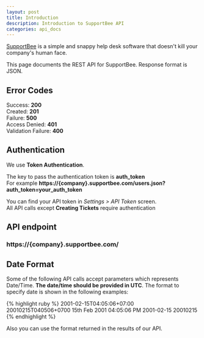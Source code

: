 ```yaml
---
layout: post
title: Introduction
description: Introduction to SupportBee API
categories: api_docs
---
```


[SupportBee](http://supportbee.com) is a simple and snappy help desk software that doesn't kill your company's human face.

This page documents the REST API for SupportBee. Response format is JSON.

## Error Codes
Success:            **200**  
Created:			**201**  
Failure:            **500**  
Access Denied:      **401**  
Validation Failure: **400**

## Authentication
We use **Token Authentication**.  

The key to pass the
authentication token is **auth_token**  
For example **https://{company}.supportbee.com/users.json?auth_token=your_auth_token**  

You can find your API token in *Settings > API Token* screen.  
All API calls except **Creating Tickets** require authentication 

## API endpoint
### https://{company}.supportbee.com/

## Date Format

Some of the following API calls accept parameters which represents Date/Time. **The date/time should be provided in UTC**. The format to specify date is shown in the following examples:

{% highlight ruby %}
2001-02-15T04:05:06+07:00
20010215T040506+0700
15th Feb 2001 04:05:06 PM
2001-02-15
20010215
{% endhighlight %}	

Also you can use the format returned in the results of our API.
